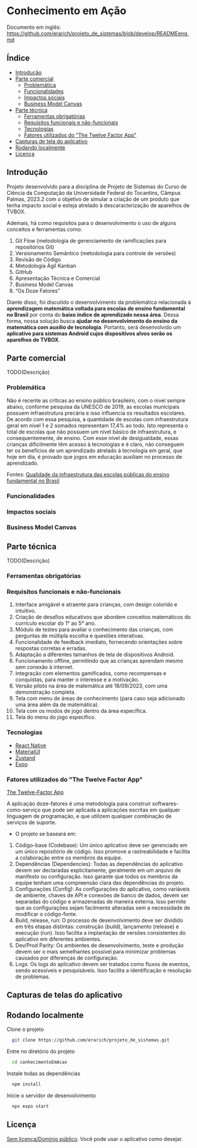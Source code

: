 
# Conhecimento em Ação

Documento em inglês: https://github.com/erarich/projeto_de_sistemas/blob/develop/READMEeng.md

## Índice 

* [Introdução](#descrição-do-projeto)
* [Parte comercial](#status-do-Projeto)
  * [Problemática]()
  * [Funcionalidades]()
  * [Impactos sociais]()
  * [Business Model Canvas]()
* [Parte técnica](#funcionalidades-e-demonstração-da-aplicação)
  * [Ferramentas obrigatórias]()
  * [Requisitos funcionais e não-funcionais]()
  * [Tecnologias]()
  * [Fatores utilizados do "The Twelve Factor App"]()
* [Capturas de tela do aplicativo](#pessoas-desenvolvedoras)
* [Rodando localmente](#acesso-ao-projeto)
* [Licença](#licença)


## Introdução
Projeto desenvolvido para a disciplina de Projeto de Sistemas do Curso de Ciência da Computação da Universidade Federal do Tocantins, Câmpus Palmas, 2023.2 com o objetivo de simular a criação de um produto que tenha impacto social e esteja atrelado à descaracterização de aparelhos de TVBOX.

Ademais, há como requisitos para o desenvolvimento o uso de alguns conceitos e ferramentas como:
1. Git Flow (metodologia de gerenciamento de ramificações para repositórios Git)
2. Versionamento Semântico (metodologia para controle de versões)
3. Revisão de Código
4. Metodologia Ágil Kanban
5. GitHub
6. Apresentação Técnica e Comercial
7. Business Model Canvas
8. “Os Doze Fatores”

Diante disso, foi discutido o desenvolvimento da problemática relacionada à **aprendizagem matemática voltada para escolas de ensino fundamental no Brasil** por conta do **baixo índice de aprendizado nessa área**. Dessa forma, nossa solução busca **ajudar no desenvolvimento do ensino da matemática com auxílio de tecnologia**. Portanto, será desenvolvido um **aplicativo para sistemas Android cujos dispositivos alvos serão os aparelhos de TVBOX**.

## Parte comercial
TODO(Descrição)

### Problemática

Não é recente as críticas ao ensino público brasileiro, com o nível sempre abaixo, conforme pesquisa da UNESCO de 2019, as escolas municipais possuem infraestrutura precária e isso influencia os resultados escolares.
De acordo com essa pesquisa, a quantidade de escolas com infraestrutura geral em nível 1 e 2 somados representam 17,4% ao todo. Isto representa o total de escolas que não possuem um nível básico de infraestrutura, e consequentemente, de ensino.
Com esse nível de desigualdade, essas crianças dificilmente têm acesso à tecnologias e é claro, não conseguem ter os benefícios de um aprendizado atrelado à tecnologia em geral, que hoje em dia, é provado que jogos em educação auxiliam no processo de aprendizado.

Fontes: 
[Qualidade da infraestrutura  das escolas públicas do ensino fundamental no Brasil](https://unesdoc.unesco.org/ark:/48223/pf0000368757?posInSet=1&queryId=7990941a-c4d6-47cc-94a7-f163404e5ce8)

### Funcionalidades
### Impactos sociais
### Business Model Canvas

## Parte técnica
TODO(Descrição)
### Ferramentas obrigatórias

### Requisitos funcionais e não-funcionais
1. Interface amigável e atraente para crianças, com design colorido e intuitivo.
2. Criação de desafios educativos que abordem conceitos matemáticos do currículo escolar do 1° ao 5° ano.
3. Módulo de testes para avaliar o conhecimento das crianças, com perguntas de múltipla escolha e questões interativas.
4. Funcionalidade de feedback imediato, fornecendo orientações sobre respostas corretas e erradas.
5. Adaptação a diferentes tamanhos de tela de dispositivos Android.
6. Funcionamento offline, permitindo que as crianças aprendam mesmo sem conexão à internet.
7. Integração com elementos gamificados, como recompensas e conquistas, para manter o interesse e a motivação.
8. Versão piloto na área de matemática até 18/09/2023, com uma demonstração completa.
9. Tela com menu de áreas de conhecimento (para caso seja adicionado uma área além da de matemática).
10. Tela com os modos de jogo dentro da área específica.
11. Tela do menu do jogo específico.


### Tecnologias
* [React Native](https://react.dev/)
* [MaterialUI](https://mui.com/material-ui/)
* [Zustand](https://github.com/pmndrs/zustand)
* [Expo](https://expo.dev/)

### Fatores utilizados do "The Twelve Factor App"

[The Twelve-Factor App](https://12factor.net/pt_br/)

A aplicação doze-fatores é uma metodologia para construir softwares-como-serviço que pode ser aplicada a aplicações escritas em qualquer linguagem de programação, e que utilizem qualquer combinação de serviços de suporte.
  - O projeto se baseará em:
  1. Código-base (Codebase): Um único aplicativo deve ser gerenciado em um único repositório de código. Isso promove a rastreabilidade e facilita a colaboração entre os membros da equipe.
  2. Dependências (Dependencies): Todas as dependências do aplicativo devem ser declaradas explicitamente, geralmente em um arquivo de manifesto ou configuração. Isso garante que todos os membros da equipe tenham uma compreensão clara das dependências do projeto.
  3. Configurações (Config): As configurações do aplicativo, como variáveis de ambiente, chaves de API e conexões de banco de dados, devem ser separadas do código e armazenadas de maneira externa. Isso permite que as configurações sejam facilmente alteradas sem a necessidade de modificar o código-fonte.
  4. Build, release, run: O processo de desenvolvimento deve ser dividido em três etapas distintas: construção (build), lançamento (release) e execução (run). Isso facilita a implantação de versões consistentes do aplicativo em diferentes ambientes.
  5.  Dev/Prod Parity: Os ambientes de desenvolvimento, teste e produção devem ser o mais semelhantes possível para minimizar problemas causados por diferenças de configuração.
  6.  Logs: Os logs do aplicativo devem ser tratados como fluxos de eventos, sendo acessíveis e pesquisáveis. Isso facilita a identificação e resolução de problemas.

## Capturas de telas do aplicativo

## Rodando localmente

Clone o projeto

```bash
  git clone https://github.com/erarich/projeto_de_sistemas.git
```

Entre no diretório do projeto

```bash
  cd conhecimentoEmAcao
```

Instale todas as dependências 

```bash
  npm install
```

Inicie o servidor de desenvolvimento

```bash
  npx expo start
```


## Licença

[Sem licença/Domínio público](https://choosealicense.com/licenses/#unlicense). Você pode usar o aplicativo como desejar.



